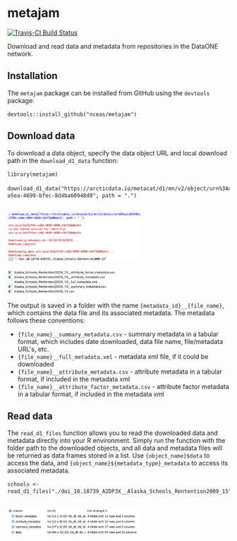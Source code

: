 # metajam
[![Travis-CI Build Status](https://travis-ci.org/nceas/metajam.svg?branch=master)](https://travis-ci.org/nceas/metajam)

Download and read data and metadata from repositories in the DataONE network.  

## Installation

The `metajam` package can be installed from GitHub using the `devtools` package:

```
devtools::install_github("nceas/metajam")
```

## Download data

To download a data object, specify the data object URL and local download path in the `download_d1_data` function:

```
library(metajam)

download_d1_data("https://arcticdata.io/metacat/d1/mn/v2/object/urn%3Auuid%3Ac102bac4-a5ea-4699-bfec-8d4ba60948d8", path = ".")
```
<br>
<img src="inst/download-output.png" width="60%"/>
<br>
<br>
<img src="inst/file-output.png" width="50%"/>
<br>

The output is saved in a folder with the name `{metadata_id}__{file_name}`, which contains the data file and its associated metadata. The metadata follows these conventions:

- `{file_name}__summary_metadata.csv` - summary metadata in a tabular format, which includes date downloaded, data file name, file/metadata URL's, etc.
- `{file_name}__full_metadata.xml` - metadata xml file, if it could be downloaded
- `{file_name}__attribute_metadata.csv` - attribute metadata in a tabular format, if included in the metadata xml
- `{file_name}__attribute_factor_metadata.csv` - attribute factor metadata in a tabular format, if included in the metadata xml

## Read data

The `read_d1_files` function allows you to read the downloaded data and metadata directly into your R environment. Simply run the function with the folder path to the downloaded objects, and all data and metadata files will be returned as data frames stored in a list. Use `{object_name}$data` to access the data, and `{object_name}${metadata_type}_metadata` to access its associated metadata.

```
schools <- read_d1_files("./doi_10.18739_A2DP3X__Alaska_Schools_Rentention2009_15")
```

<br>
<img src="inst/read-output.png" width="60%"/>
<br>
